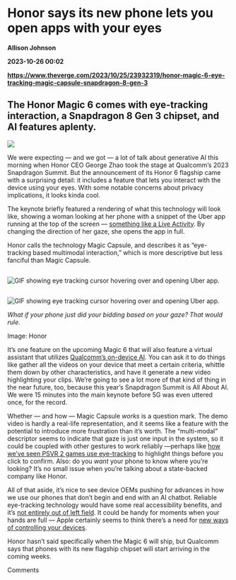 # Honor says its new phone lets you open apps with your eyes
**Allison Johnson**

**2023-10-26 00:02**

**https://www.theverge.com/2023/10/25/23932319/honor-magic-6-eye-tracking-magic-capsule-snapdragon-8-gen-3**

The Honor Magic 6 comes with eye-tracking interaction, a Snapdragon 8 Gen 3 chipset, and AI features aplenty.
-------------------------------------------------------------------------------------------------------------

![](https://cdn.vox-cdn.com/thumbor/vWjXjh4euBLn5a-CzU-zWEIYPUg=/0x0:2808x1570/1200x628/filters:focal(1404x785:1405x786)/cdn.vox-cdn.com/uploads/chorus_asset/file/25033324/Screenshot_2023_10_25_at_11.34.41_AM.png)

We were expecting — and we got — a lot of talk about generative AI this morning when Honor CEO George Zhao took the stage at Qualcomm’s 2023 Snapdragon Summit. But the announcement of its Honor 6 flagship came with a surprising detail: it includes a feature that lets you interact with the device using your eyes. With some notable concerns about privacy implications, it looks kinda cool.

The keynote briefly featured a rendering of what this technology will look like, showing a woman looking at her phone with a snippet of the Uber app running at the top of the screen — [something like a Live Activity](https://www.theverge.com/2022/6/6/23151443/ios-16-notification-features-apple-wwdc). By changing the direction of her gaze, she opens the app in full.

Honor calls the technology Magic Capsule, and describes it as “eye-tracking based multimodal interaction,” which is more descriptive but less fanciful than Magic Capsule.

![GIF showing eye tracking cursor hovering over and opening Uber app.](data:image/gif;base64,R0lGODlhAQABAIAAAAAAAP///yH5BAEAAAAALAAAAAABAAEAAAIBRAA7)

![GIF showing eye tracking cursor hovering over and opening Uber app.](https://duet-cdn.vox-cdn.com/thumbor/0x0:320x174/2400x1305/filters:focal(160x87:161x88):no_upscale():format(webp)/cdn.vox-cdn.com/uploads/chorus_asset/file/25033383/eye_tracking.gif)

![GIF showing eye tracking cursor hovering over and opening Uber app.](data:image/gif;base64,R0lGODlhAQABAIAAAAAAAP///yH5BAEAAAAALAAAAAABAAEAAAIBRAA7)

![GIF showing eye tracking cursor hovering over and opening Uber app.](https://duet-cdn.vox-cdn.com/thumbor/0x0:320x174/2400x1305/filters:focal(160x87:161x88):no_upscale():format(webp)/cdn.vox-cdn.com/uploads/chorus_asset/file/25033383/eye_tracking.gif)

_What if your phone just did your bidding based on your gaze? That would rule._

Image: Honor

It’s one feature on the upcoming Magic 6 that will also feature a virtual assistant that utilizes [Qualcomm’s on-device AI](https://www.theverge.com/2023/10/24/23928867/qualcomm-snapdragon-8-gen-3-on-device-ai-meta-llama-2). You can ask it to do things like gather all the videos on your device that meet a certain criteria, whittle them down by other characteristics, and have it generate a new video highlighting your clips. We’re going to see a lot more of that kind of thing in the near future, too, because this year’s Snapdragon Summit is All About AI. We were 15 minutes into the main keynote before 5G was even uttered once, for the record.

Whether — and how — Magic Capsule _works_ is a question mark. The demo video is hardly a real-life representation, and it seems like a feature with the potential to introduce more frustration than it’s worth. The “multi-modal” descriptor seems to indicate that gaze is just one input in the system, so it could be coupled with other gestures to work reliably —perhaps like [how we’ve seen PSVR 2 games use eye-tracking](https://www.theverge.com/23601368/sony-playstation-ps-vr2-review-virtual-reality#:~:text=Call%20of%20the%20Mountain%20makes%20a%20great%20case%20for%20eye%20tracking%2C%20though) to highlight things before you click to confirm. Also: do you _want_ your phone to know where you’re looking? It’s no small issue when you’re talking about a state-backed company like Honor.

All of that aside, it’s nice to see device OEMs pushing for advances in how we use our phones that don’t begin and end with an AI chatbot. Reliable eye-tracking technology would have some real accessibility benefits, and it’s [not entirely out of left field](https://www.dpreview.com/articles/6931257631/is-the-canon-eos-r3-s-eye-control-af-good-enough-for-sports-shooting). It could be handy for moments when your hands are full — Apple certainly seems to think there’s a need for [new ways of controlling your devices](https://www.theverge.com/23928706/double-tap-apple-watch-series-9-ultra-2).

Honor hasn’t said specifically when the Magic 6 will ship, but Qualcomm says that phones with its new flagship chipset will start arriving in the coming weeks.

Comments